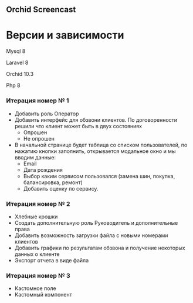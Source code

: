 ## Orchid Screencast

# Версии и зависимости

Mysql 8

Laravel 8

Orchid 10.3

Php 8

### Итерация номер № 1
- Добавить роль Оператор
- Добавить интерфейс для обзвони клиентов. По договоренности решили что клиент может быть в двух состояниях
    - Опрошен
    - Не опрошен
- В начальной странице будет таблица со списком пользователей, по нажатию кнопки заполнить, открывается модальное окно и мы вводим данные:
    - Еmail
    - Дата рождения
    - Выбор каким сервисом пользовался (замена шин, покупка, балансировка, ремонт)
    - Добавить оценку по сервису.

### Итерация номер № 2
-  Хлебные крошки
-  Создать дополнительную роль Руководитель и дополнительные права
-  Добавить возможность загрузки файла с новыми номерами клиентов
-  Добавить графики по результатам обзвона и получение некоторых данных о клиенте
-  Экспорт отчета в виде файла

### Итерация номер № 3
-  Кастомное поле
-  Кастомный компонент
